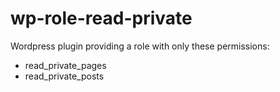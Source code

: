 # wp-role-read-private
Wordpress plugin providing a role with only these permissions:
 - read_private_pages
 - read_private_posts
